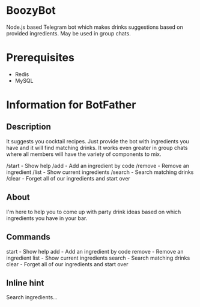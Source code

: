 # BoozyBot
Node.js based Telegram bot which makes drinks suggestions based on provided ingredients. May be used in group chats.

# Prerequisites
* Redis
* MySQL

# Information for BotFather
## Description
It suggests you cocktail recipes. Just provide the bot with ingredients you have and it will find matching drinks. It works even greater in group chats where all members will have the variety of components to mix.

/start - Show help
/add - Add an ingredient by code
/remove - Remove an ingredient
/list - Show current ingredients
/search - Search matching drinks
/clear - Forget all of our ingredients and start over

## About
I'm here to help you to come up with party drink ideas based on which ingredients you have in your bar.

## Commands
start - Show help
add - Add an ingredient by code
remove - Remove an ingredient
list - Show current ingredients
search - Search matching drinks
clear - Forget all of our ingredients and start over

## Inline hint
Search ingredients...
